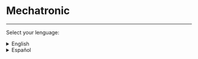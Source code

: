 # Mechatronic
---
Select your lenguage:
<details>
  <summary>English</summary>
  This repository have the parts of a mechatronic system
  
  ---
  
  ### Index
  * [Folder organization](#folder-organization)
  * [Stable Version](#stable-version)
  * [How it's works](#how-its-works)
    * [Components](#components)
    * [Functions](#functions)
  ---
  ### Folder organization
  - comps: copy of the repository [fcad-comps](https://github.com/felipe-m/fcad-comps) of Felipe Machado.
  - icons: icons of the workbench.
  - parts: 
  - src: source code
      - func: functions makes for the workbench
  ---
  ### Stable version
  The stable version is in the file [Mechatronic.zip](https://github.com/davidmubernal/Mechatronic/blob/master/Mechatronic.zip). This version run in FreeCAD 0.18

  ---
  ### How it's works
  This workbench has some parts of a mechatronic system. You can modify this parts and build your system.
  #### Components:
  <details>
    <summary>Shaft holder</summary>
      <ul>
        <li>Size</li>
        <li>Low profile: only size 8</li>
      </ul>
  </details>

  ![Sk](/parts/img/sk08.png)
  ![Sk2](/parts/img/sk08_pillow.png)  

  <details>
    <summary>Idle pulley holder</summary>
      <ul>
        <li>Size of the profile</li>
        <li>Metric Nut</li>
        <li>Height</li>
        <li>Position of the end stop sensor</li> 
        <li>Height of the end stop sensor</li>
      </ul>
  </details>

  <details>
    <summary>End stop holder</summary>
      <ul>
        <li>Type</li>
        <li>Distance of the rail</li>
      </ul>
  </details>

  ![End-Stop-30](/parts/img/endstop_holder_30.png)
  ![End-Stop-25-d3v](/parts/img/d3v_endstop_holder_r25_m4.png)

  <details>
    <summary>Hall stop holder</summary>
      <ul>
        <li>Width</li>
        <li>Thikness</li>
        <li>Metric nut</li>
        <li>Profile size</li>
        <li>Reinforce</li>
      </ul>
  </details>

  ![hall_stop](/parts/img/hall_stop_holder_21_10.png)

  <details>
    <summary>Bracket</summary>
      <ul>
        <li>Type: 3 options</li>
        <li>Size first profile</li>
        <li>Size second profile</li>
        <li>Thickness</li>
        <li>Metric nut first profile</li>
        <li>Metric nut second profile</li>
        <li>Number of nuts</li>
        <li>Distance betwen nuts</li>
        <li>Type of hole</li>
        <li>Reinforcment: first type only</li>
        <li>Flap: second type only</li>
        <li>Distance between profiles: third type only</li>
      </ul>
  </details>

  ![bracket](/parts/img/bracket_30x30_m6.png)
  ![bracket-15](/parts/img/bracket_30x30_m6_rail15.png)
  ![bracket-20](/parts/img/bracket_30x30_m6_rail20_6thick.png)

  <details>
    <summary>Motor holder</summary>
      <ul>
        <li>Size</li>
        <li>Height</li>
        <li>Thickness</li>
      </ul>
  </details>

  ![nema17-25](/parts/img/nema17_holder_rail25_8.png)
  ![nema17-35](/parts/img/nema17_holder_rail35_8.FCStd.png)

  <details>
    <summary>Thin lin bear house</summary>
      <ul>
        <li>Type</li>
      </ul>
  </details>

  ![all](/parts/img/thinlinbearhouse1rail_lm8.png)
  ![bot](/parts/img/thinlinbearhouse1rail_lm8_bot.png)

  #### Functions:
  <details>
    <summary>Change to print position</summary>
    Change the position of the piece to print position. Also, the user can select the folder where is save the piece.
  </details>

  ---
  ---
</details>
 
<details>
  <summary>Español</summary>
  Este repositorio tiene componentes de un sistema mecatrónico.

  ### Índice
  * [Organización de las caperpetas](#organización-de-las-carpetas)
  * [Versión estable](#verión-estable)
  * [Funcionamiento del workbench](#funcionamiento-del-workbench)  
    * [Componentes](#componentes)
    * [Funciones](#funciones)

  ---
  ### Organización de las carpetas:
  - comps: copia del repositorio [fcad-comps](https://github.com/felipe-m/fcad-comps) de Felipe Machado.
  - icons: iconos del workbench.
  - parts: 
  - src: código fuente
      - func: funciones creadas para el workbench

  ---
  ### Verión estable:
  La versión estable del workbench se encuentra en el archivo comprimido [Mechatronic.zip](https://github.com/davidmubernal/Mechatronic/blob/master/Mechatronic.zip). Funciona en FreeCAD 0.18

  ---
  ### Funcionamiento del workbench

  El workbench consta de un conjunto de piezas empleadas en sistemas mecatrónicos.  
  En función de la pieza que seleccionemos tendremos distintas opciones de modificación

  #### Componentes:
  <details>
    <summary>Soporte de eje</summary>
      <ul>
        <li>Tamaño</li>
        <li>Perfil bajo: sólo para tamaño 8</li>
      </ul>
  </details>

  ![Sk](/parts/img/sk08.png)
  ![Sk2](/parts/img/sk08_pillow.png)

  <details>
    <summary>Soporte polea loca</summary>
      <ul>
        <li>Tamaño del perfil sobre el que se monta</li>
        <li>Métrica de los tornillos</li>
        <li>Altura</li>
        <li>Posición del sensor de final de carrera</li>
        <li>Altura del sensor de final de carrera</li>
      </ul>
  </details>

  <details>
    <summary>Soporte final de carrera</summary>
      <ul>
        <li>Tipo</li>
        <li>Distancia del carril</li>
      </ul>
  </details>

  ![End-Stop-30](/parts/img/endstop_holder_30.png)
  ![End-Stop-25-d3v](/parts/img/d3v_endstop_holder_r25_m4.png)

  <details>
    <summary>Soporte finalr</summary>
      <ul>
        <li>Ancho</li>
        <li>Espesor</li>
        <li>Métrica tornillo</li>
        <li>Tamaño perfil</li>
        <li>Refuerzo</li>
      </ul>
  </details>

  ![hall_stop](/parts/img/hall_stop_holder_21_10.png)

  <details>
    <summary>Bracket para perfiles</summary>
      <ul>
        <li>Tipo: 3 opciones distintas</li>
        <li>Tamaño primer perfil</li>
        <li>Tamaño segundo perfil</li>
        <li>Espesor</li>
        <li>Métrica tornillo primer perfil</li>
        <li>Métrica tornillo segundo perfil</li>
        <li>Número de tornillos</li>
        <li>Distancia entre tornillos</li>
        <li>Seleccion agujero</li>
        <li>Refuerzo: sólo para el primer tipo de bracket</li>
        <li>Flap: sólo para el segundo tipo de bracket</li>
        <li>Distancia entre perfiles: sólo para el tercer tipo de bracket</li>
      </ul>
  </details>

  ![bracket](/parts/img/bracket_30x30_m6.png)
  ![bracket-15](/parts/img/bracket_30x30_m6_rail15.png)
  ![bracket-20](/parts/img/bracket_30x30_m6_rail20_6thick.png)

  <details>
    <summary>Soporte motor</summary>
      <ul>
        <li>Tamaño del soporte</li>
        <li>Altura del soporte</li>
        <li>Espesor de las paredes del soporte</li>
      </ul>
  </details>

  ![nema17-25](/parts/img/nema17_holder_rail25_8.png)
  ![nema17-35](/parts/img/nema17_holder_rail35_8.FCStd.png)

  <details>
    <summary>Carcasa del rodamiento lineal</summary>
      <ul>
        <li>Tipo</li>
      </ul>
  </details>

  ![all](/parts/img/thinlinbearhouse1rail_lm8.png)
  ![bot](/parts/img/thinlinbearhouse1rail_lm8_bot.png)

  #### Funciones:
  <details>
    <summary>Cambiar a posición de imprimir</summary>
    Coloca la pieza seleccionada en la posición de impresión y pide al usuario la carpeta donde exportar la pieza.
  </details>

  ---
  --- 
</details>